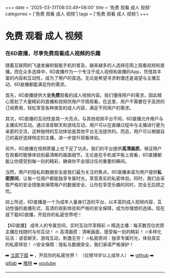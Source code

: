 +++
date = '2025-03-31T08:03:49+08:00'
title = '免费 观看 成人 视频'
categories = ['免费 观看 成人 视频']
tags = ['免费 观看 成人 视频']
+++

# 免费 观看 成人 视频

### 在6D直播，尽享免费观看成人视频的乐趣

随着互联网的飞速发展和智能手机的普及，越来越多的人选择在网上观看视频和直播。而在众多选择中，6D直播作为一个专注于成人视频和直播的App，凭借其丰富的内容和互动性，成为了用户的首选。无论是希望寻求刺激还是渴望与主播互动，6D直播都能满足你的需求。

首先，6D直播提供大量**免费**观看的成人视频内容。我们懂得用户的需求，因此精心策划了大量精彩的直播和视频供用户尽情观看。在这里，用户不需要在乎高昂的订阅费用，轻松享受各种类型的成人内容，满足不同用户的需求。

其次，6D直播的互动性是其一大亮点。与其他视频平台不同，6D直播允许用户与主播实时互动。通过语音聊天和游戏互动，用户可以在直播过程中与主播进行更为亲密的交流，这种独特的互动体验是其他平台无法提供的。而且，用户可以根据自己的喜好选择特定的主播，进一步提升观看体验。

另外，6D直播在视频质量上也下足了功夫。我们的平台提供**高清画质**，保证用户在观看时能够体验到最清晰的画面细节。无论是在手机或平板上观看，6D直播都能让你感受到每一刻的精彩，确保你不会错过任何重要的瞬间。

当然，用户的隐私和数据安全是我们最为关注的焦点。6D直播承诺为用户提供**私密房间**，让每一位用户都能独享专属时光，享受真实的私密体验。同时，我们会采取严格的安全措施来保障用户的数据安全，让你在享受乐趣的同时，完全无后顾之忧。

综上所述，6D直播是一个为成年人量身打造的平台，以丰富的成人视频内容、互动性强的直播形式、高清的观影体验和严格的安全保障，成为你理想的选择。现在就下载6D直播，开启你的私密世界吧！

【6D直播】
成年人的专属空间，实时互动尽享精彩
🔥 精选主播：每天数百位优质主播在线随时与你互动！
🔥 高清画质：清晰画面，感受每一刻的精彩！
🔥多样化玩法：语音聊天、游戏互动，刺激无穷！
🔥私密房间：独享专属时光，体验真实的私密体验！
🔥安全保障：隐私与数据安全，我们承诺严格保护！

➡️ [立即下载](https://down123.s3.ap-east-1.amazonaws.com/down/down.html?channelCode=blog) ⬅️ ，开启你的私密世界！ 
（仅限18岁以上成年人） 
➡️ [github](https://aldult-live.github.io/) 
➡️ [gitlab](https://seo-09598d.gitlab.io/) 
➡️ [推特](https://x.com/wegame33) 
➡️ [youtube](https://www.youtube.com/@6Dlive)

---
